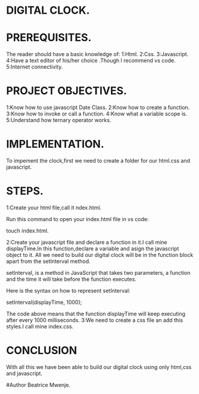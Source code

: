 # DIGITAL CLOCK.

# PREREQUISITES.
The reader should have a basic knowledge of:
1:Html.
2:Css.
3:Javascript.
4:Have a text editor of his/her choice .Though I recommend vs code.
5:Internet connectivity.

# PROJECT OBJECTIVES.
1:Know how to use javascript Date Class.
2:Know how to create a function.
3:Know how to invoke or call a function.
4:Know what a variable scope is.
5:Understand how ternary operator works.

# IMPLEMENTATION.
To impement the clock,first we need to create a folder for our html.css and javascript.

# STEPS.
1:Create your html file,call it ndex.html.

Run this command to open your index.html file in vs code:

touch index.html.

2:Create your javascript file and declare a function in it.I call mine displayTime.In this function,declare a variable and asign the javascript object to it.
All we need to build our digital clock will be in the function block apart from the setInterval method.

setInterval, is a method in JavaScript that takes two parameters, a function and the time it will take before the function executes.

Here is the syntax on how to represent setInterval:

setInterval(displayTime, 1000);

The code above means that the function displayTime will keep executing after every 1000 milliseconds.
3:We need to create a css file an add this styles.I call mine index.css.

# CONCLUSION
With all this we have been able  to build our digital clock using only html,css and javascript.


#Author 
Beatrice Mwenje.
